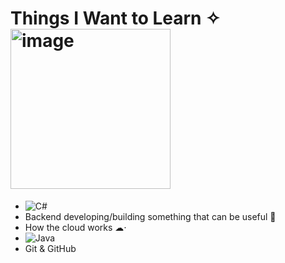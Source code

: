 # Things I Want to Learn ✧ <img width="256" height="256" alt="image" src="https://github.com/user-attachments/assets/7ab00e18-079a-445e-8309-0c881344538d" />


* ![C#](https://img.shields.io/badge/c%23-%23239120.svg?style=for-the-badge&logo=csharp&logoColor=white)
* Backend developing/building something that can be useful 🧠
* How the cloud works ☁︎⋅
* ![Java](https://img.shields.io/badge/java-%23ED8B00.svg?style=for-the-badge&logo=openjdk&logoColor=white)
* Git & GitHub
